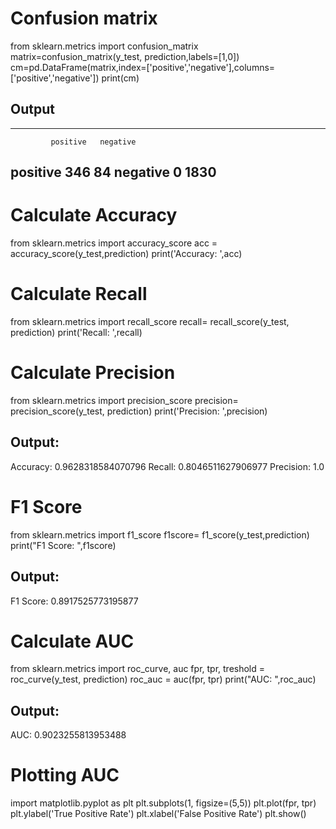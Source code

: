 # Confusion matrix

from sklearn.metrics import confusion_matrix
matrix=confusion_matrix(y_test, prediction,labels=[1,0])
cm=pd.DataFrame(matrix,index=['positive','negative'],columns=['positive','negative'])
print(cm)

## Output
-------------------------------------------------
             positive   negative
positive       346        84
negative         0      1830
---------------------------------------------------

# Calculate Accuracy
from sklearn.metrics import accuracy_score
acc = accuracy_score(y_test,prediction)
print('Accuracy: ',acc)

# Calculate Recall
from sklearn.metrics import recall_score
recall= recall_score(y_test, prediction)
print('Recall: ',recall)

# Calculate Precision
from sklearn.metrics import precision_score
precision= precision_score(y_test, prediction)
print('Precision: ',precision)

## Output:
Accuracy:  0.9628318584070796
Recall:  0.8046511627906977
Precision:  1.0

# F1 Score
from sklearn.metrics import f1_score
f1score= f1_score(y_test,prediction)
print("F1 Score: ",f1score)

## Output:
F1 Score:  0.8917525773195877

# Calculate AUC 
from sklearn.metrics import roc_curve, auc
fpr, tpr, treshold = roc_curve(y_test, prediction)
roc_auc = auc(fpr, tpr)
print("AUC: ",roc_auc)

## Output:
AUC:  0.9023255813953488

# Plotting AUC
import matplotlib.pyplot as plt
plt.subplots(1, figsize=(5,5))
plt.plot(fpr, tpr)
plt.ylabel('True Positive Rate')
plt.xlabel('False Positive Rate')
plt.show()
